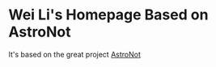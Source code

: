 # Wei Li's Homepage Based on AstroNot

It's based on the great project [AstroNot](https://github.com/jsonMartin/AstroNot)
